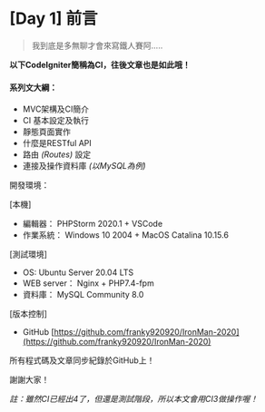# [Day 1] 前言  

>我到底是多無聊才會來寫鐵人賽阿.....

**以下CodeIgniter簡稱為CI，往後文章也是如此哦！**

#### 系列文大綱：
* MVC架構及CI簡介
* CI 基本設定及執行
* 靜態頁面實作
* 什麼是RESTful API
* 路由 _(Routes)_ 設定
* 連接及操作資料庫 _(以MySQL為例)_

開發環境：

[本機] 
- 編輯器： PHPStorm 2020.1 + VSCode
- 作業系統： Windows 10 2004 + MacOS Catalina 10.15.6

[測試環境]
- OS: Ubuntu Server 20.04 LTS 
- WEB server： Nginx + PHP7.4-fpm
- 資料庫： MySQL Community 8.0

[版本控制]
- GitHub [https://github.com/franky920920/IronMan-2020](https://github.com/franky920920/IronMan-2020)

所有程式碼及文章同步紀錄於GitHub上！

謝謝大家！

_註：雖然CI已經出4了，但還是測試階段，所以本文會用CI3做操作喔！_